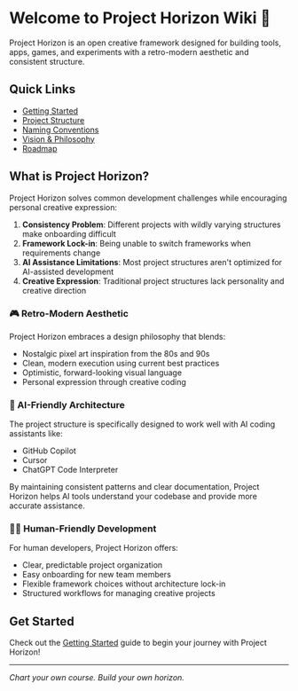 # Welcome to Project Horizon Wiki 🌅

Project Horizon is an open creative framework designed for building tools, apps, games, and experiments with a retro-modern aesthetic and consistent structure.

## Quick Links

- [Getting Started](Getting-Started)
- [Project Structure](Project-Structure)
- [Naming Conventions](Naming-Conventions)
- [Vision & Philosophy](VISION)
- [Roadmap](ROADMAP)

## What is Project Horizon?

Project Horizon solves common development challenges while encouraging personal creative expression:

1. **Consistency Problem**: Different projects with wildly varying structures make onboarding difficult
2. **Framework Lock-in**: Being unable to switch frameworks when requirements change
3. **AI Assistance Limitations**: Most project structures aren't optimized for AI-assisted development
4. **Creative Expression**: Traditional project structures lack personality and creative direction

### 🎮 Retro-Modern Aesthetic

Project Horizon embraces a design philosophy that blends:
- Nostalgic pixel art inspiration from the 80s and 90s
- Clean, modern execution using current best practices
- Optimistic, forward-looking visual language
- Personal expression through creative coding

### 🤖 AI-Friendly Architecture

The project structure is specifically designed to work well with AI coding assistants like:
- GitHub Copilot
- Cursor
- ChatGPT Code Interpreter

By maintaining consistent patterns and clear documentation, Project Horizon helps AI tools understand your codebase and provide more accurate assistance.

### 👩‍💻 Human-Friendly Development

For human developers, Project Horizon offers:
- Clear, predictable project organization
- Easy onboarding for new team members
- Flexible framework choices without architecture lock-in
- Structured workflows for managing creative projects

## Get Started

Check out the [Getting Started](Getting-Started) guide to begin your journey with Project Horizon!

---

*Chart your own course. Build your own horizon.*
